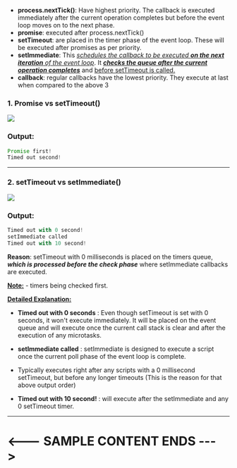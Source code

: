 - **process.nextTick()**: Have highest priority. The callback is executed immediately after the current operation completes but before the event loop moves on to the next phase.
- **promise**: executed after process.nextTick()
- **setTimeout**: are placed in the timer phase of the event loop. These will be executed after promises as per priority.
- **setImmediate**: This <u>_*schedules the callback to be executed **on the next iteration** of the event loop*_</u>. It <u>**_checks the queue after the current operation completes_**</u> and <u>before setTimeout is called.</u>
- **callback**: regular callbacks have the lowest priority. They execute at last when compared to the above 3

### 1. Promise vs setTimeout()

<img src="https://miro.medium.com/v2/resize:fit:720/format:webp/1*aQnD1G3m3rBHOv-uGLRW1A.png">

### Output:

```js
Promise first!
Timed out second!
```

---

### 2. setTimeout vs setImmediate()

<img src="https://miro.medium.com/v2/resize:fit:720/format:webp/1*VoDEl5MPXUpkXT2IePUx3w.png">

### Output:

```js
Timed out with 0 second!
setImmediate called
Timed out with 10 second!
```

**Reason**: setTimeout with 0 milliseconds is placed on the timers queue, **_which is processed before the check phase_** where setImmediate callbacks are executed.

<u>**Note:**</u> - timers being checked first.

<u>**Detailed Explanation:**</u>

- **Timed out with 0 seconds** : Even though setTimeout is set with 0 seconds, it won't execute immediately. It will be placed on the event queue and will execute once the current call stack is clear and after the execution of any microtasks.

- **setImmediate called** : setImmediate is designed to execute a script once the current poll phase of the event loop is complete.
- Typically executes right after any scripts with a 0 millisecond setTimeout, but before any longer timeouts (This is the reason for that above output order)

- **Timed out with 10 second!** : will execute after the setImmediate and any 0 setTimeout timer.

---

# <--- SAMPLE CONTENT ENDS --->
